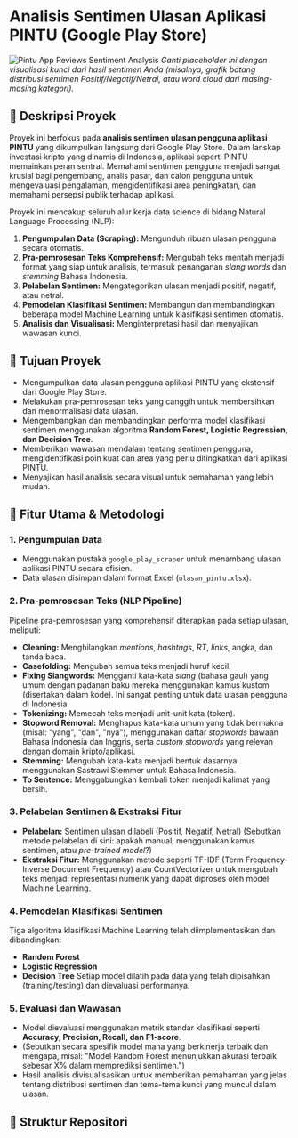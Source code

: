 # Analisis Sentimen Ulasan Aplikasi PINTU (Google Play Store)

![Pintu App Reviews Sentiment Analysis](https://via.placeholder.com/800x300?text=Visualisasi+Distribusi+Sentimen+PINTU)
*Ganti placeholder ini dengan visualisasi kunci dari hasil sentimen Anda (misalnya, grafik batang distribusi sentimen Positif/Negatif/Netral, atau word cloud dari masing-masing kategori).*

## 📌 Deskripsi Proyek

Proyek ini berfokus pada **analisis sentimen ulasan pengguna aplikasi PINTU** yang dikumpulkan langsung dari Google Play Store. Dalam lanskap investasi kripto yang dinamis di Indonesia, aplikasi seperti PINTU memainkan peran sentral. Memahami sentimen pengguna menjadi sangat krusial bagi pengembang, analis pasar, dan calon pengguna untuk mengevaluasi pengalaman, mengidentifikasi area peningkatan, dan memahami persepsi publik terhadap aplikasi.

Proyek ini mencakup seluruh alur kerja data science di bidang Natural Language Processing (NLP):
1.  **Pengumpulan Data (Scraping):** Mengunduh ribuan ulasan pengguna secara otomatis.
2.  **Pra-pemrosesan Teks Komprehensif:** Mengubah teks mentah menjadi format yang siap untuk analisis, termasuk penanganan *slang words* dan *stemming* Bahasa Indonesia.
3.  **Pelabelan Sentimen:** Mengategorikan ulasan menjadi positif, negatif, atau netral.
4.  **Pemodelan Klasifikasi Sentimen:** Membangun dan membandingkan beberapa model Machine Learning untuk klasifikasi sentimen otomatis.
5.  **Analisis dan Visualisasi:** Menginterpretasi hasil dan menyajikan wawasan kunci.

## 🎯 Tujuan Proyek

* Mengumpulkan data ulasan pengguna aplikasi PINTU yang ekstensif dari Google Play Store.
* Melakukan pra-pemrosesan teks yang canggih untuk membersihkan dan menormalisasi data ulasan.
* Mengembangkan dan membandingkan performa model klasifikasi sentimen menggunakan algoritma **Random Forest, Logistic Regression, dan Decision Tree**.
* Memberikan wawasan mendalam tentang sentimen pengguna, mengidentifikasi poin kuat dan area yang perlu ditingkatkan dari aplikasi PINTU.
* Menyajikan hasil analisis secara visual untuk pemahaman yang lebih mudah.

## 🚀 Fitur Utama & Metodologi

### 1. Pengumpulan Data
* Menggunakan pustaka `google_play_scraper` untuk menambang ulasan aplikasi PINTU secara efisien.
* Data ulasan disimpan dalam format Excel (`ulasan_pintu.xlsx`).

### 2. Pra-pemrosesan Teks (NLP Pipeline)
Pipeline pra-pemrosesan yang komprehensif diterapkan pada setiap ulasan, meliputi:
* **Cleaning:** Menghilangkan *mentions*, *hashtags*, *RT*, *links*, angka, dan tanda baca.
* **Casefolding:** Mengubah semua teks menjadi huruf kecil.
* **Fixing Slangwords:** Mengganti kata-kata *slang* (bahasa gaul) yang umum dengan padanan baku mereka menggunakan kamus kustom (disertakan dalam kode). Ini sangat penting untuk data ulasan pengguna di Indonesia.
* **Tokenizing:** Memecah teks menjadi unit-unit kata (token).
* **Stopword Removal:** Menghapus kata-kata umum yang tidak bermakna (misal: "yang", "dan", "nya"), menggunakan daftar *stopwords* bawaan Bahasa Indonesia dan Inggris, serta *custom stopwords* yang relevan dengan domain kripto/aplikasi.
* **Stemming:** Mengubah kata-kata menjadi bentuk dasarnya menggunakan Sastrawi Stemmer untuk Bahasa Indonesia.
* **To Sentence:** Menggabungkan kembali token menjadi kalimat yang bersih.

### 3. Pelabelan Sentimen & Ekstraksi Fitur
* **Pelabelan:** Sentimen ulasan dilabeli (Positif, Negatif, Netral) (Sebutkan metode pelabelan di sini: apakah manual, menggunakan kamus sentimen, atau *pre-trained model*?)
* **Ekstraksi Fitur:** Menggunakan metode seperti TF-IDF (Term Frequency-Inverse Document Frequency) atau CountVectorizer untuk mengubah teks menjadi representasi numerik yang dapat diproses oleh model Machine Learning.

### 4. Pemodelan Klasifikasi Sentimen
Tiga algoritma klasifikasi Machine Learning telah diimplementasikan dan dibandingkan:
* **Random Forest**
* **Logistic Regression**
* **Decision Tree**
Setiap model dilatih pada data yang telah dipisahkan (training/testing) dan dievaluasi performanya.

### 5. Evaluasi dan Wawasan
* Model dievaluasi menggunakan metrik standar klasifikasi seperti **Accuracy, Precision, Recall, dan F1-score**.
* (Sebutkan secara spesifik model mana yang berkinerja terbaik dan mengapa, misal: "Model Random Forest menunjukkan akurasi terbaik sebesar X% dalam memprediksi sentimen.")
* Hasil analisis divisualisasikan untuk memberikan pemahaman yang jelas tentang distribusi sentimen dan tema-tema kunci yang muncul dalam ulasan.

## 📂 Struktur Repositori

